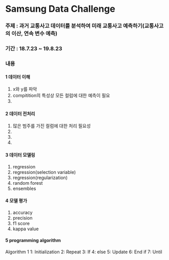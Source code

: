 # Samsung Data Challenge

### 주제 : 과거 교통사고 데이터를 분석하여 미래 교통사고 예측하기(교통사고의 이산, 연속 변수 예측)
### 기간 : 18.7.23 ~ 19.8.23
### 내용
#### 1 데이터 이해
1. x와 y를 파악
2. compitition의 특성상 모든 컬럼에 대한 예측이 필요
3. 
#### 2 데이터 전처리
1. 많은 범주를 가진 컬럼에 대한 처리 필요성
2. 
3. 
4. 
#### 3 데이터 모델링
1. regression
2. regression(selection variable)
2. regression(regularization)
3. random forest
4. ensembles
#### 4 모델 평가
1. accuracy
2. precision
3. f1 score
4. kappa value

#### 5 programming algorithm
Algorithm 1
1: Initialization
2: Repeat
3: If
4: else
5: Update
6: End if
7: Until

